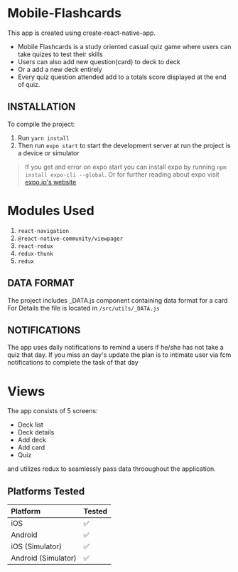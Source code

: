 # Mobile-Flashcards

This app is created using create-react-native-app.
* Mobile Flashcards is a study oriented casual quiz game where users can take quizes to test their skills
* Users can also add new question(card) to deck to deck
* Or a add a new deck entirely
* Every quiz question attended add to a totals score displayed at the end of quiz.

## INSTALLATION

To compile the project: 

1. Run `yarn install` 
2. Then run `expo start` to start the development server at run the project is a device or simulator

> If you get and error on expo start you can install expo by running `npm install expo-cli --global`. Or for further reading about expo visit [expo.io's website](https://expo.io/learn)
 
# Modules Used
1. `react-navigation`
2. `@react-native-community/viewpager`
6. `react-redux`
7. `redux-thunk`
8. `redux`

## DATA FORMAT
The project includes _DATA.js component containing data format for a card
For Details the file is located in `/src/utils/_DATA.js`

## NOTIFICATIONS
The app uses daily notifications to remind a users if he/she has not take a quiz that day.
If you miss an day's update the plan is to intimate user via fcm notifications to complete the task of that day

# Views
The app consists of 5 screens:
* Deck list
* Deck details
* Add deck 
* Add card
* Quiz

and utilizes redux to seamlessly pass data throoughout the application.

## Platforms Tested

| Platform | Tested |
|:---------|:-------| 
| iOS | :white_check_mark: | | 
| Android | :white_check_mark: | 
| iOS (Simulator) | :white_check_mark: | 
| Android (Simulator) | :white_check_mark: | 


